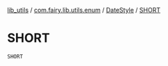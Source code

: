 [lib_utils](../../index.md) / [com.fairy.lib.utils.enum](../index.md) / [DateStyle](index.md) / [SHORT](./-s-h-o-r-t.md)

# SHORT

`SHORT`